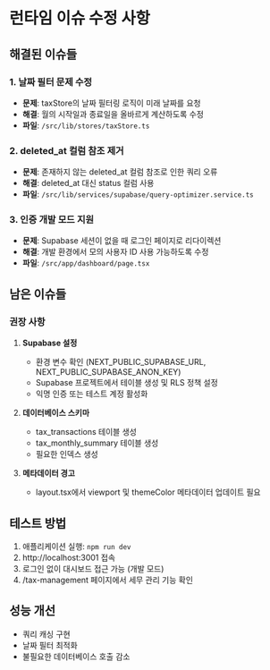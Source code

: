 # 런타임 이슈 수정 사항

## 해결된 이슈들

### 1. 날짜 필터 문제 수정
- **문제**: taxStore의 날짜 필터링 로직이 미래 날짜를 요청
- **해결**: 월의 시작일과 종료일을 올바르게 계산하도록 수정
- **파일**: `/src/lib/stores/taxStore.ts`

### 2. deleted_at 컬럼 참조 제거
- **문제**: 존재하지 않는 deleted_at 컬럼 참조로 인한 쿼리 오류
- **해결**: deleted_at 대신 status 컬럼 사용
- **파일**: `/src/lib/services/supabase/query-optimizer.service.ts`

### 3. 인증 개발 모드 지원
- **문제**: Supabase 세션이 없을 때 로그인 페이지로 리다이렉션
- **해결**: 개발 환경에서 모의 사용자 ID 사용 가능하도록 수정
- **파일**: `/src/app/dashboard/page.tsx`

## 남은 이슈들

### 권장 사항
1. **Supabase 설정**
   - 환경 변수 확인 (NEXT_PUBLIC_SUPABASE_URL, NEXT_PUBLIC_SUPABASE_ANON_KEY)
   - Supabase 프로젝트에서 테이블 생성 및 RLS 정책 설정
   - 익명 인증 또는 테스트 계정 활성화

2. **데이터베이스 스키마**
   - tax_transactions 테이블 생성
   - tax_monthly_summary 테이블 생성
   - 필요한 인덱스 생성

3. **메타데이터 경고**
   - layout.tsx에서 viewport 및 themeColor 메타데이터 업데이트 필요

## 테스트 방법

1. 애플리케이션 실행: `npm run dev`
2. http://localhost:3001 접속
3. 로그인 없이 대시보드 접근 가능 (개발 모드)
4. /tax-management 페이지에서 세무 관리 기능 확인

## 성능 개선
- 쿼리 캐싱 구현
- 날짜 필터 최적화
- 불필요한 데이터베이스 호출 감소